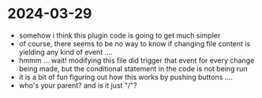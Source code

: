 # 2024-03-29

- somehow i think this plugin code is going to get much simpler
- of course, there seems to be no way to know if changing file content is yielding any kind of event ....
- hmmm ... wait! modifying this file did trigger that event for every change being made, but the conditional statement in the code is not being run
- it is a bit of fun figuring out how this works by pushing buttons ....
- who's your parent? and is it just "/"?  

